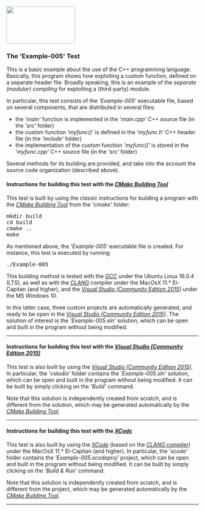 <IMG src="http://davidcanino.github.io/img/logo-sun.jpg" border="0" width="180" height="97">

<H3>The 'Example-005' Test</H3>

This is a basic example about the use of the C++ programming language. Basically, this program shows how exploiting a custom function, defined on a separate header file. Broadly speaking, this is an example of the <i>separate (modular) compiling</i> for exploiting a (third-party) module.<p>In particular, this test consists of the <i>'Example-005'</i> executable file, based on several components, that are distributed in several files:<ul>
<li>the <i>'main'</i> function is implemented in the <i>'main.cpp'</i> C++ source file (in the <i>'src'</i> folder)</li>
<li>the <i>custom</i> function <i>'myfunc()'</i> is defined in the <i>'myfunc.h'</i> C++ header file (in the <i>'include'</i> folder)</li>
<li>the implementation of the <i>custom</i> function <i>'myfunc()'</i> is stored in the <i>'myfunc.cpp'</i> C++ source file (in the <i>'src'</i> folder)</li></ul><p>Several methods for its building are provided, and take into the account the source code organization (described above).<p>

<h4>Instructions for building this test with the <i><A href="http://cmake.org">CMake Building Tool</A></i></h4>

This test is built by using the <i>classic</i> instructions for building a program with the <i><A href="http://cmake.org">CMake Building Tool</A></i> from the <i>'cmake'</i> folder:
<pre>mkdir build
cd build
cmake ..
make
</pre><p>As mentioned above, the <i>'Example-005'</i> executable file is created. For instance, this test is executed by running:<pre>./Example-005</pre><p>This building method is tested with the <A href="http://gcc.gnu.org/"><i>GCC</i></A> under the Ubuntu Linux 16.0.4 (LTS), as well as with the <A href="http://clang.llvm.org/"><i>CLANG</i></A> compiler under the MacOsX 11.* El-Capitan (and higher), and the <A href="http://www.visualstudio.com/"><i>Visual Studio (Community Edition 2015)</i></A> under the MS Windows 10.

In this latter case, three custom projects are automatically generated, and ready to be open in the <A href="http://www.visualstudio.com/"><i>Visual Studio (Community Edition 2015)</i></A>. The solution of interest is the <i>'Example-005.sln'</i> solution, which can be open and built in the program without being modified.<p><hr><p>

<h4>Instructions for building this test with the <i><A href="http://www.visualstudio.com/">Visual Studio (Community Edition 2015)</A></i></h4>

This test is also built by using the <A href="http://www.visualstudio.com/"><i>Visual Studio (Community Edition 2015)</i></A>. In particular, the <i>'vstudio'</i> folder contains the <i>'Example-005.sln'</i> solution, which can be open and built in the program without being modified. It can be built by simply clicking on the <i>'Build'</i> command.

Note that this solution is independently created from scratch, and is different from the solution, which may be generated automatically by the <i><A href="http://cmake.org">CMake Building Tool</A></i>.<p><hr><p>

<h4>Instructions for building this test with the <i><A href="http://developer.apple.com/xcode/">XCode</A></i></h4>

This test is also built by using the <A href="http://developer.apple.com/xcode/"><i>XCode</i></A> (based on the <A href="http://clang.llvm.org/"><i>CLANG</i> compiler</A>) under the MacOsX 11.* El-Capitan (and higher). In particular, the <i>'xcode'</i> folder contains the <i>'Example-005.xcodeproj'</i> project, which can be open and built in the program without being modified. It can be built by simply clicking on the <i>'Build & Run'</i> command.

Note that this solution is independently created from scratch, and is different from the project, which may be generated automatically by the <i><A href="http://cmake.org">CMake Building Tool</A></i>.<p><hr><p>
